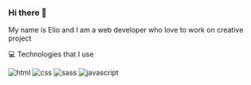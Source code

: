 ### Hi there 👋
My name is Elio and I am a web developer who love to work on creative project

💻 Technologies that I use

![html](https://user-images.githubusercontent.com/123507808/227367918-db87f18f-2242-4d89-aeb0-654e8f04363e.svg)
![css](https://user-images.githubusercontent.com/123507808/227367987-01e4217c-e66d-44f8-b185-58ca0ba51550.svg)
![sass](https://user-images.githubusercontent.com/123507808/227368011-8c65b40b-9a89-4b5c-9853-8d0288c3cf9f.svg)
![javascript](https://user-images.githubusercontent.com/123507808/227368039-c5191c9f-1ef3-4026-a3d9-1e5da9ff095c.svg)

<!--
**ElioTourvieille/ElioTourvieille** is a ✨ _special_ ✨ repository because its `README.md` (this file) appears on your GitHub profile.
